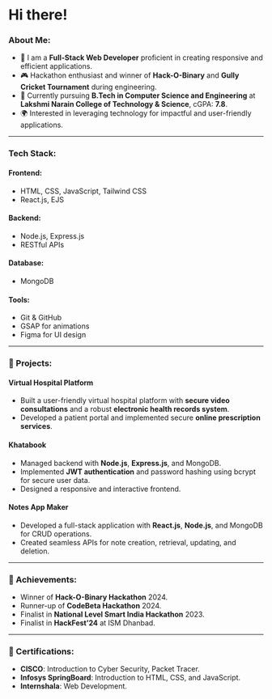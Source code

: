 # Hi there!&#x20;

### &#x20;About Me:

- 💼 I am a **Full-Stack Web Developer** proficient in creating responsive and efficient applications.
- 🎮 Hackathon enthusiast and winner of **Hack-O-Binary** and **Gully Cricket Tournament** during engineering.
- 📖 Currently pursuing **B.Tech in Computer Science and Engineering** at **Lakshmi Narain College of Technology & Science**, cGPA: **7.8**.
- 🌍 Interested in leveraging technology for impactful and user-friendly applications.

---

### &#x20;Tech Stack:

#### Frontend:

- HTML, CSS, JavaScript, Tailwind CSS
- React.js, EJS

#### Backend:

- Node.js, Express.js
- RESTful APIs

#### Database:

- MongoDB

#### Tools:

- Git & GitHub
- GSAP for animations
- Figma for UI design

---

### 🚀 Projects:

#### **Virtual Hospital Platform**

- Built a user-friendly virtual hospital platform with **secure video consultations** and a robust **electronic health records system**.
- Developed a patient portal and implemented secure **online prescription services**.

#### **Khatabook**

- Managed backend with **Node.js**, **Express.js**, and MongoDB.
- Implemented **JWT authentication** and password hashing using bcrypt for secure user data.
- Designed a responsive and interactive frontend.

#### **Notes App Maker**

- Developed a full-stack application with **React.js**, **Node.js**, and MongoDB for CRUD operations.
- Created seamless APIs for note creation, retrieval, updating, and deletion.

---

### 🌟 Achievements:

- Winner of **Hack-O-Binary Hackathon** 2024.
- Runner-up of **CodeBeta Hackathon** 2024.
- Finalist in **National Level Smart India Hackathon** 2023.
- Finalist in **HackFest’24** at ISM Dhanbad.

---

### 🔗 Certifications:

- **CISCO**: Introduction to Cyber Security, Packet Tracer.
- **Infosys SpringBoard**: Introduction to HTML, CSS, and JavaScript.
- **Internshala**: Web Development.
